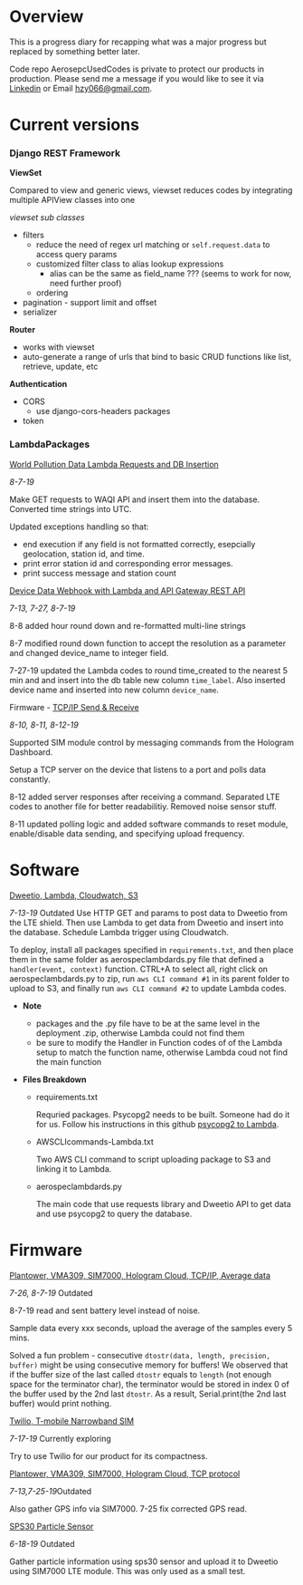 # Overview
This is a progress diary for recapping what was a major progress but replaced by something better later. 

Code repo AerosepcUsedCodes is private to protect our products in production. Please send me a message if you would like to see it via [Linkedin](https://www.linkedin.com/in/ziyi-huang86/) or Email hzy066@gmail.com.

# Current versions
### Django REST Framework
**ViewSet**

Compared to view and generic views, viewset reduces codes by integrating multiple APIView classes into one
  
  *viewset sub classes*
  - filters
    - reduce the need of regex url matching or ```self.request.data``` to access query params
    - customized filter class to alias lookup expressions
      - alias can be the same as field_name ??? (seems to work for now, need further proof)
    - ordering
  - pagination - support limit and offset
  - serializer
  
**Router**
  - works with viewset
  - auto-generate a range of urls that bind to basic CRUD functions like list, retrieve, update, etc
  
**Authentication**
- CORS
  - use django-cors-headers packages
- token

### LambdaPackages
[World Pollution Data Lambda Requests and DB Insertion](https://github.com/hzy86/AerospecUsedCodes/tree/master/LambdaPackages/worldPollutionLambda)

*8-7-19*

Make GET requests to WAQI API and insert them into the database. Converted time strings into UTC.

Updated exceptions handling so that:
- end execution if any field is not formatted correctly, esepcially geolocation, station id, and time.
- print error station id and corresponding error messages.
- print success message and station count


[Device Data Webhook with Lambda and API Gateway REST API](https://github.com/hzy86/AerospecUsedCodes/tree/master/LambdaPackages/deviceWebhookLambda)

*7-13, 7-27, 8-7-19*

8-8 added hour round down and re-formatted multi-line strings

8-7 modified round down function to accept the resolution as a parameter and changed device_name to integer field.

7-27-19 updated the Lambda codes to round time_created to the nearest 5 min and and insert into the db table new column ```time_label```. Also inserted device name and inserted into new column ```device_name```.

Firmware - [TCP/IP Send & Receive](https://github.com/hzy86/AerospecUsedCodes/tree/master/TCP-Full-Duplex-8-10)

*8-10, 8-11, 8-12-19*

Supported SIM module control by messaging commands from the Hologram Dashboard.

Setup a TCP server on the device that listens to a port and polls data constantly.

8-12 added server responses after receiving a command. Separated LTE codes to another file for better readabilitiy. Removed noise sensor stuff.

8-11 updated polling logic and added software commands to reset module, enable/disable data sending, and specifying upload frequency.



# Software

[Dweetio, Lambda, Cloudwatch, S3](https://github.com/hzy86/AerospecUsedCodes/tree/master/Dweetio-Lambda-Cloudwatch-S3)

*7-13-19* Outdated
Use HTTP GET and params to post data to Dweetio from the LTE shield. Then use Lambda to get data from Dweetio and insert into the database. Schedule Lambda trigger using Cloudwatch.

To deploy, install all packages specified in ```requirements.txt```, and then place them in the same folder as aerospeclambdards.py file that defined a ```handler(event, context)``` function. CTRL+A to select all, right click on aerospeclambdards.py to zip, run ```aws CLI command #1``` in its parent folder to upload to S3, and finally run ```aws CLI command #2``` to update Lambda codes.

* **Note**
  - packages and the .py file have to be at the same level in the deployment .zip, otherwise Lambda could not find them
  - be sure to modify the Handler in Function codes of of the Lambda setup to match the function name, otherwise Lambda coud not find the main function

* **Files Breakdown**
  - requirements.txt

    Requried packages. Psycopg2 needs to be built. Someone had do it for us. Follow his instructions in this github [psycopg2 to Lambda](https://github.com/jkehler/awslambda-psycopg2).
  
  - AWSCLIcommands-Lambda.txt

    Two AWS CLI command to script uploading package to S3 and linking it to Lambda.
  
  - aerospeclambdards.py

    The main code that use requests library and Dweetio API to get data and use psycopg2 to query the database.
  
  
# Firmware

[Plantower, VMA309, SIM7000, Hologram Cloud, TCP/IP, Average data](https://github.com/hzy86/AerospecUsedCodes/tree/master/Hologram-TCP-Sensor-Average)

*7-26, 8-7-19* Outdated

8-7-19 read and sent battery level instead of noise.

Sample data every xxx seconds, upload the average of the samples every 5 mins. 

Solved a fun problem - consecutive ```dtostr(data, length, precision, buffer)``` might be using consecutive memory for buffers! We observed that if the buffer size of the last called ```dtostr``` equals to ```length``` (not enough space for the terminator char), the terminator would be stored in index 0 of the buffer used by the 2nd last ```dtostr```. As a result, Serial.print(the 2nd last buffer) would print nothing.

[Twilio, T-mobile Narrowband SIM](https://github.com/hzy86/AerospecUsedCodes/tree/master/twilio-prototype)

*7-17-19* Currently exploring

Try to use Twilio for our product for its compactness.

[Plantower, VMA309, SIM7000, Hologram Cloud, TCP protocol](https://github.com/hzy86/AerospecUsedCodes/tree/master/Hologram-Plantower-Noise-TCP)

*7-13,7-25-19*Outdated

Also gather GPS info via SIM7000. 7-25 fix corrected GPS read.

[SPS30 Particle Sensor](https://github.com/hzy86/AerospecUsedCodes/tree/master/sps30-LTE)

*6-18-19* Outdated

Gather particle information using sps30 sensor and upload it to Dweetio using SIM7000 LTE module. This was only used as a small test.


